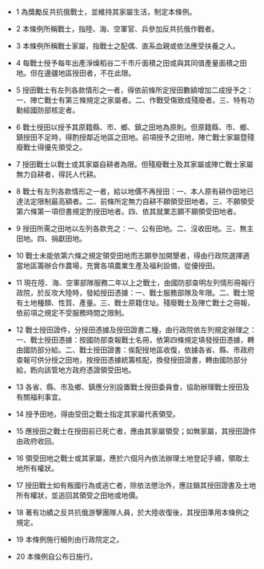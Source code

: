 * 1 為獎勵反共抗俄戰士，並維持其家屬生活，制定本條例。

* 2 本條例所稱戰士，指陸、海、空軍官、兵參加反共抗俄作戰者。

* 3 本條例所稱戰士家屬，指戰士之配偶、直系血親或依法應受扶養之人。

* 4 每戰士授予每年出產淨燥稻谷二千市斤面積之田或與其同值產量面積之田地。但在邊疆地區授田者，不在此限。

* 5 授田戰士有左列各款情形之一者，得依前條所定授田數額增加二成授予之：一、陣亡戰士有第三條規定之家屬者。二、作戰受傷致成殘廢者。三、特有功勳經國防部核定者。

* 6 戰士授田以授予其原籍縣、市、鄉、鎮之田地為原則。但原籍縣、市、鄉、鎮授田不足時，得酌授鄰近地區之田地。前項授予之田地，陣亡戰士家屬暨殘廢戰士得優先領受之。

* 7 授田戰士以戰士或其家屬自耕者為限。但殘廢戰士及其家屬或陣亡戰士家屬無力自耕者，得託人代耕。

* 8 戰士有左列各款情形之一者，給以地價不再授田：一、本人原有耕作田地已達法定限制最高額者。二、前條所定無力自耕不願領受田地者。三、不願領受第六條第一項但書規定酌授田地者。四、依其就業志願不願領受田地者。

* 9 授田所需之田地以左列各款充之：一、公有田地。二、沒收田地。三、無主田地。四、捐獻田地。

* 10 戰士未能依第六條之規定領受田地而志願參加開墾者，得由行政院選擇適當地區籌辦合作農場，充實各項農業生產及福利設備，從優授田。

* 11 現在陸、海、空軍部隊服務二年以上之戰士，由國防部查明左列情形冊報行政院，於反攻大陸時，發給授田憑據：一、戰士服務部隊及年限。二、戰士現有土地種類、性質、產量。三、戰士原籍住址。殘廢戰士及陣亡戰士之冊報，依前項之規定不受服務時間之限制。

* 12 戰士授田證件，分授田憑據及授田證書二種，由行政院依左列規定辦理之：一、戰士授田憑據：按國防部查報戰士名冊，依第四條規定填發授田憑據，轉由國防部分給。二、戰士授田證書：俟配授地區收復，依據各省、縣、市政府查報可供分授之田地，按授田憑據統籌核配，換發授田證書，轉由國防部分給，飭向該管地方政府憑證領受田地。

* 13 各省、縣、市及鄉、鎮應分別設置戰士授田委員會，協助辦理戰士授田及有關福利事宜。

* 14 授予田地，得由受田之戰士指定其家屬代表領受。

* 15 應授田之戰士在授田前已死亡者，應由其家屬領受；如無家屬，其授田證件由政府收回。

* 16 領受田地之戰士或其家屬，應於六個月內依法辦理土地登記手續，領取土地所有權狀。

* 17 授田戰士如有叛國行為或逃亡者，除依法懲治外，應註銷其授田證書及土地所有權狀，並追回其領受之田地或地價。

* 18 著有功績之反共抗俄游擊團隊人員，於大陸收復後，其授田準用本條例之規定。

* 19 本條例施行細則由行政院定之。

* 20 本條例自公布日施行。

